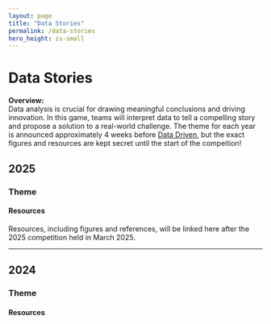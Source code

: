 ```yaml
---
layout: page
title: "Data Stories"
permalink: /data-stories
hero_height: is-small
---
```


# Data Stories

**Overview:**  
Data analysis is crucial for drawing meaningful conclusions and driving innovation. In this game, teams will interpret data to tell a compelling story and propose a solution to a real-world challenge. The theme for each year is announced approximately 4 weeks before [Data Driven](/data-driven#competition-games-overview), but the exact figures and resources are kept secret until the start of the compeition!

## 2025

### Theme

#### Resources

Resources, including figures and references, will be linked here after the 2025 competition held in March 2025.

---

## 2024

### Theme

#### Resources
